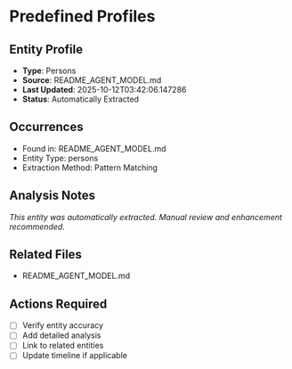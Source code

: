 # Predefined Profiles

## Entity Profile
- **Type**: Persons
- **Source**: README_AGENT_MODEL.md
- **Last Updated**: 2025-10-12T03:42:06.147286
- **Status**: Automatically Extracted

## Occurrences
- Found in: README_AGENT_MODEL.md
- Entity Type: persons
- Extraction Method: Pattern Matching

## Analysis Notes
*This entity was automatically extracted. Manual review and enhancement recommended.*

## Related Files
- README_AGENT_MODEL.md

## Actions Required
- [ ] Verify entity accuracy
- [ ] Add detailed analysis
- [ ] Link to related entities
- [ ] Update timeline if applicable

